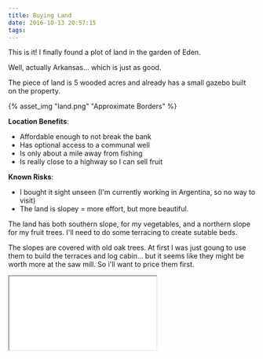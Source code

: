 ```yaml
---
title: Buying Land
date: 2016-10-13 20:57:15
tags:
---
```


This is it!  I finally found a plot of land in the garden of Eden.

Well, actually Arkansas... which is just as good.

The piece of land is 5 wooded acres and already has a small gazebo built on the property.

{% asset_img "land.png" "Approximate Borders" %}

**Location Benefits**:
 - Affordable enough to not break the bank
 - Has optional access to a communal well
 - Is only about a mile away from fishing
 - Is really close to a highway so I can sell fruit

**Known Risks**:
 - I bought it sight unseen (I'm currently working in Argentina, so no way to visit)
 - The land is slopey = more effort, but more beautiful.

The land has both southern slope, for my vegetables, and a northern slope for my fruit trees. I'll need to do some terracing to create sutable beds.

The slopes are covered with old oak trees. At first I was just goung to use them to build the terraces and log cabin... but it seems like they might be worth more at the saw mill.  So i'll want to price them first.

<iframe src="{% asset_path "test.html" %}"></iframe>
